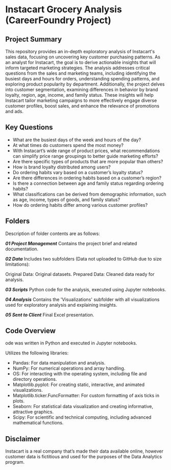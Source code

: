 # Instacart Grocery Analysis (CareerFoundry Project)
## Project Summary
This repository provides an in-depth exploratory analysis of Instacart's sales data, focusing on uncovering key customer purchasing patterns. As an analyst for Instacart, the goal is to derive actionable insights that will inform targeted marketing strategies. The analysis addresses critical questions from the sales and marketing teams, including identifying the busiest days and hours for orders, understanding spending patterns, and exploring product popularity by department. Additionally, the project delves into customer segmentation, examining differences in behavior by brand loyalty, region, age, income, and family status. These insights will help Instacart tailor marketing campaigns to more effectively engage diverse customer profiles, boost sales, and enhance the relevance of promotions and ads.
## Key Questions 
- What are the busiest days of the week and hours of the day?
- At what times do customers spend the most money?
- With Instacart’s wide range of product prices, what recommendations can simplify price range groupings to better guide marketing efforts?
- Are there specific types of products that are more popular than others?
- How is brand loyalty distributed among users?
- Do ordering habits vary based on a customer’s loyalty status?
- Are there differences in ordering habits based on a customer’s region?
- Is there a connection between age and family status regarding ordering habits?
- What classifications can be derived from demographic information, such as age, income, types of goods, and family status?
- How do ordering habits differ among various customer profiles?
## Folders
Description of folder contents are as follows:

***01 Project Management***
Contains the project brief and related documentation.

***02 Data***
Includes two subfolders (Data not uploaded to GitHub due to size limitations):

Original Data: Original datasets.
Prepared Data: Cleaned data ready for analysis.

***03 Scripts***
Python code for the analysis, executed using Jupyter notebooks.

***04 Analysis***
Contains the 'Visualizations' subfolder with all visualizations used for exploratory analysis and explaining insights.

***05 Sent to Client***
Final Excel presentation.

## Code Overview
ode was written in Python and executed in Jupyter notebooks.

Utilizes the following libraries:

- Pandas: For data manipulation and analysis.
- NumPy: For numerical operations and array handling.
- OS: For interacting with the operating system, including file and directory operations.
- Matplotlib.pyplot: For creating static, interactive, and animated visualizations.
- Matplotlib.ticker.FuncFormatter: For custom formatting of axis ticks in plots.
- Seaborn: For statistical data visualization and creating informative, attractive graphics.
- Scipy: For scientific and technical computing, including advanced mathematical functions.
## Disclaimer
Instacart is a real company that’s made their data available online, however customer data is fictitious and used for the purposes of the Data Analytics program.
